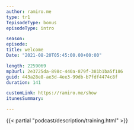 ```yaml
---
author: ramiro.me
type: tr1
TepisodeType: bonus
episodeType: intro

season:
episode:
title: welcome
Date: "2021-08-20T05:45:00.00+00:00"

length: 2259069
mp3url: 2e3725da-898c-440a-879f-381b1ba5f186
guid: 443a28e8-ae3d-4ee3-99db-b7fdf4474c8f
duration: 141

customLink: https://ramiro.me/show
itunesSummary:

---
```

{{< partial "podcast/description/training.html" >}}
